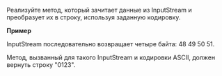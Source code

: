 Реализуйте метод, который зачитает данные из InputStream и преобразует их в строку, используя заданную кодировку.

**Пример**

InputStream последовательно возвращает четыре байта: 48 49 50 51.

Метод, вызванный для такого InputStream и кодировки ASCII, должен вернуть строку "0123".